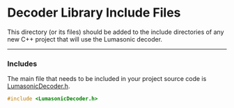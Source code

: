 # Decoder Library Include Files

This directory (or its files) should be added to the include directories
of any new C++ project that will use the Lumasonic decoder.

---

### Includes

The main file that needs to be included in your project source code is 
[LumasonicDecoder.h](LumasonicDecoder.h).

```C++
#include <LumasonicDecoder.h>
```